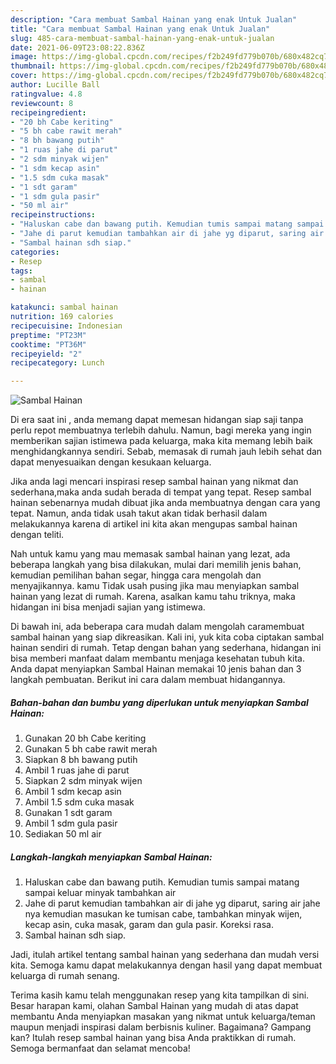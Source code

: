 ```yaml
---
description: "Cara membuat Sambal Hainan yang enak Untuk Jualan"
title: "Cara membuat Sambal Hainan yang enak Untuk Jualan"
slug: 485-cara-membuat-sambal-hainan-yang-enak-untuk-jualan
date: 2021-06-09T23:08:22.836Z
image: https://img-global.cpcdn.com/recipes/f2b249fd779b070b/680x482cq70/sambal-hainan-foto-resep-utama.jpg
thumbnail: https://img-global.cpcdn.com/recipes/f2b249fd779b070b/680x482cq70/sambal-hainan-foto-resep-utama.jpg
cover: https://img-global.cpcdn.com/recipes/f2b249fd779b070b/680x482cq70/sambal-hainan-foto-resep-utama.jpg
author: Lucille Ball
ratingvalue: 4.8
reviewcount: 8
recipeingredient:
- "20 bh Cabe keriting"
- "5 bh cabe rawit merah"
- "8 bh bawang putih"
- "1 ruas jahe di parut"
- "2 sdm minyak wijen"
- "1 sdm kecap asin"
- "1.5 sdm cuka masak"
- "1 sdt garam"
- "1 sdm gula pasir"
- "50 ml air"
recipeinstructions:
- "Haluskan cabe dan bawang putih. Kemudian tumis sampai matang sampai keluar minyak tambahkan air"
- "Jahe di parut kemudian tambahkan air di jahe yg diparut, saring air jahe nya kemudian masukan ke tumisan cabe, tambahkan minyak wijen, kecap asin, cuka masak, garam dan gula pasir. Koreksi rasa."
- "Sambal hainan sdh siap."
categories:
- Resep
tags:
- sambal
- hainan

katakunci: sambal hainan 
nutrition: 169 calories
recipecuisine: Indonesian
preptime: "PT23M"
cooktime: "PT36M"
recipeyield: "2"
recipecategory: Lunch

---
```



![Sambal Hainan](https://img-global.cpcdn.com/recipes/f2b249fd779b070b/680x482cq70/sambal-hainan-foto-resep-utama.jpg)

Di era  saat ini , anda memang dapat memesan hidangan siap saji tanpa perlu repot membuatnya terlebih dahulu. Namun, bagi mereka yang ingin memberikan sajian istimewa pada keluarga, maka kita memang lebih baik menghidangkannya sendiri. Sebab, memasak di rumah jauh lebih sehat dan dapat menyesuaikan dengan kesukaan keluarga.

Jika anda lagi mencari inspirasi resep sambal hainan yang nikmat dan sederhana,maka anda sudah berada di tempat yang tepat. Resep sambal hainan  sebenarnya mudah dibuat jika anda membuatnya dengan cara yang tepat. Namun, anda tidak usah takut akan tidak berhasil dalam melakukannya 
karena di artikel ini kita akan mengupas sambal hainan dengan teliti.  



Nah untuk kamu yang mau memasak sambal hainan yang lezat, ada beberapa langkah yang bisa dilakukan, mulai dari memilih jenis bahan, kemudian pemilihan bahan segar, hingga cara mengolah dan menyajikannya. kamu Tidak usah pusing jika mau menyiapkan sambal hainan yang lezat di rumah. Karena, asalkan kamu  tahu triknya, maka hidangan ini bisa menjadi sajian yang istimewa.

Di bawah ini, ada beberapa cara mudah dalam mengolah caramembuat sambal hainan yang siap dikreasikan. Kali ini, yuk kita coba ciptakan sambal hainan sendiri di rumah. Tetap dengan bahan yang sederhana, hidangan ini bisa memberi manfaat dalam membantu menjaga kesehatan tubuh kita. Anda dapat menyiapkan Sambal Hainan memakai 10 jenis bahan dan 3 langkah pembuatan. Berikut ini cara dalam membuat hidangannya.

<!--inarticleads1-->

##### Bahan-bahan dan bumbu yang diperlukan untuk menyiapkan Sambal Hainan:

1. Gunakan 20 bh Cabe keriting
1. Gunakan 5 bh cabe rawit merah
1. Siapkan 8 bh bawang putih
1. Ambil 1 ruas jahe di parut
1. Siapkan 2 sdm minyak wijen
1. Ambil 1 sdm kecap asin
1. Ambil 1.5 sdm cuka masak
1. Gunakan 1 sdt garam
1. Ambil 1 sdm gula pasir
1. Sediakan 50 ml air




<!--inarticleads2-->

##### Langkah-langkah menyiapkan Sambal Hainan:

1. Haluskan cabe dan bawang putih. Kemudian tumis sampai matang sampai keluar minyak tambahkan air
1. Jahe di parut kemudian tambahkan air di jahe yg diparut, saring air jahe nya kemudian masukan ke tumisan cabe, tambahkan minyak wijen, kecap asin, cuka masak, garam dan gula pasir. Koreksi rasa.
1. Sambal hainan sdh siap.




Jadi, itulah artikel tentang  sambal hainan  yang sederhana dan mudah versi kita. Semoga kamu dapat melakukannya dengan hasil yang dapat membuat keluarga di rumah senang. 

Terima kasih kamu telah menggunakan resep yang kita tampilkan di sini. Besar harapan kami, olahan  Sambal Hainan yang mudah di atas dapat membantu Anda menyiapkan masakan yang nikmat untuk keluarga/teman maupun menjadi inspirasi dalam berbisnis kuliner. Bagaimana? Gampang kan? Itulah resep sambal hainan yang bisa Anda praktikkan di rumah. Semoga bermanfaat dan selamat mencoba!

